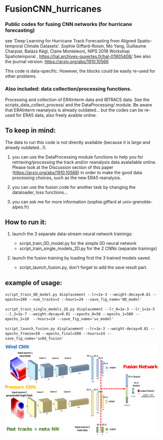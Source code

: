 # FusionCNN_hurricanes

### Public codes for fusing CNN networks (for hurricane forecasting)
see 'Deep Learning for Hurricane Track Forecasting from Aligned Spatio-temporal Climate Datasets'.
Sophie Giffard-Roisin, Mo Yang, Guillaume Charpiat, Balázs Kégl, Claire Monteleoni, NIPS 2018 Workshop Spatiotemporal
, https://hal.archives-ouvertes.fr/hal-01905408/
 See also the journal version: https://arxiv.org/abs/1910.10566

This code is data-specific. However, the blocks could be easily re-used for other problems.

### Also included: data collection/processing functions.
Processing and collection of ERAInterm data and IBTRACS data. See the scripts_data_collect_process/
and the DataProcessing/ module. Be aware that ERAInterm reanalysis is already outdated... but the codes can be re-used for ERA5 data, also freely avaible online.

## To keep in mind:
The data to run this code is not directly available (because it is large and already outdated...!).

   1) you can use the DataProcessing module functions to help you for retrieving/processing the track and/or reanalysis data avalailable online. Please look at the Discussion section of this paper (https://arxiv.org/abs/1910.10566) in order to make the good data processing choices, such as the new ERA5 reanalysis.

   2) you can use the fusion code for another task by changing the dataloader, loss functions...

   3) you can ask me for more information (sophie.giffard at univ-grenoble-alpes.fr)

## How to run it:
1) launch the 3 separate data-stream neural network trainings: 
    - script_train_0D_model.py for the simple 0D neural network
    - script_train_single_models_2D.py for the 2 CNNs (separate trainings)

2) launch the fusion training by loading first the 3 trained models saved.
    - script_launch_fusion.py, don't forget to add the save result part.
    

## example of usage:

    script_train_0D_model.py displacement --lr=1e-3 --weight-decay=0.01 --epochs=200 --num_tracks=2 --hours=24 --save_fig_name='0D_model'

    script_train_single_models_2D.py displacement --lr_0=1e-3 --lr_1=1e-5 --l_2=1e-7 --weight-decay=0.01 --epochs_0=50 --epochs_1=500 --epochs_2=10  --hours=24 --save_fig_name='uv_model'

    script_launch_fusion.py displacement --lr=1e-3 --weight-decay=0.01 --epochs_freeze=50 --epochs_final=500 --hours=24 --save_fig_name='uv0d_fusion'



![Alt text](img/fusion_network.png?raw=true "fusion network")
